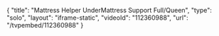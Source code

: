 {
    "title": "Mattress Helper UnderMattress Support Full\/Queen",
    "type": "solo",
    "layout": "iframe-static",
    "videoId": "112360988",
    "url": "\/tvpembed\/112360988"
}